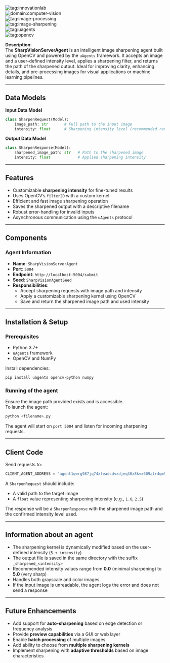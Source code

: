 ![tag:innovationlab](https://img.shields.io/badge/innovationlab-3D8BD3)  
![domain:computer-vision](https://img.shields.io/badge/computer--vision-3D8BD3)  
![tag:image-processing](https://img.shields.io/badge/image--processing-3D8BD3)  
![tag:image-sharpening](https://img.shields.io/badge/image--sharpening-3D8BD3)  
![tag:uagents](https://img.shields.io/badge/uagents-3D8BD3)  
![tag:opencv](https://img.shields.io/badge/opencv-3D8BD3)

**Description**:  
The **SharpVisionServerAgent** is an intelligent image sharpening agent built using OpenCV and powered by the `uAgents` framework. It accepts an image and a user-defined intensity level, applies a sharpening filter, and returns the path of the sharpened output. Ideal for improving clarity, enhancing details, and pre-processing images for visual applications or machine learning pipelines.

---

## Data Models

**Input Data Model**

```python
class SharpenRequest(Model):
    image_path: str       # Full path to the input image
    intensity: float      # Sharpening intensity level (recommended range: 0.0 to 5.0)
```

**Output Data Model**

```python
class SharpenResponse(Model):
    sharpened_image_path: str   # Path to the sharpened image
    intensity: float            # Applied sharpening intensity
```

---

## Features

- Customizable **sharpening intensity** for fine-tuned results
- Uses OpenCV’s `filter2D` with a custom kernel
- Efficient and fast image sharpening operation
- Saves the sharpened output with a descriptive filename
- Robust error-handling for invalid inputs
- Asynchronous communication using the `uAgents` protocol

---

## Components

### Agent Information
- **Name**: `SharpVisionServerAgent`
- **Port**: `5004`
- **Endpoint**: `http://localhost:5004/submit`
- **Seed**: `SharpVisionAgentSeed`
- **Responsibilities**:  
  - Accept sharpening requests with image path and intensity  
  - Apply a customizable sharpening kernel using OpenCV  
  - Save and return the sharpened image path and used intensity  

---

## Installation & Setup

### Prerequisites

- Python 3.7+
- `uAgents` framework
- OpenCV and NumPy

Install dependencies:

```bash
pip install uagents opencv-python numpy
```

### Running of the agent 

Ensure the image path provided exists and is accessible.  
To launch the agent:

```bash
python <filename>.py
```

The agent will start on `port 5004` and listen for incoming sharpening requests.

---

## Client Code

Send requests to:

```python
CLIENT_AGENT_ADDRESS = "agent1qwrg987jq74xleadcdvzdjeq38x8kvx609atr4qm550mkrfkuvk0zdqaj42"
```

A `SharpenRequest` should include:
- A valid path to the target image
- A `float` value representing sharpening intensity (e.g., `1.0`, `2.5`)

The response will be a `SharpenResponse` with the sharpened image path and the confirmed intensity level used.

---

## Information about an agent  

- The sharpening kernel is dynamically modified based on the user-defined intensity (`5 + intensity`)
- The output file is saved in the same directory with the suffix `_sharpened_<intensity>`
- Recommended intensity values range from **0.0** (minimal sharpening) to **5.0** (very sharp)
- Handles both grayscale and color images
- If the input image is unreadable, the agent logs the error and does not send a response

---

## Future Enhancements

- Add support for **auto-sharpening** based on edge detection or frequency analysis
- Provide **preview capabilities** via a GUI or web layer
- Enable **batch processing** of multiple images
- Add ability to choose from **multiple sharpening kernels**
- Implement sharpening with **adaptive thresholds** based on image characteristics
  